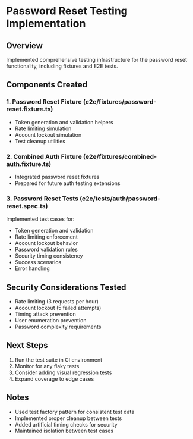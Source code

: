 # Password Reset Testing Implementation

## Overview
Implemented comprehensive testing infrastructure for the password reset functionality, including fixtures and E2E tests.

## Components Created

### 1. Password Reset Fixture (e2e/fixtures/password-reset.fixture.ts)
- Token generation and validation helpers
- Rate limiting simulation
- Account lockout simulation
- Test cleanup utilities

### 2. Combined Auth Fixture (e2e/fixtures/combined-auth.fixture.ts)
- Integrated password reset fixtures
- Prepared for future auth testing extensions

### 3. Password Reset Tests (e2e/tests/auth/password-reset.spec.ts)
Implemented test cases for:
- Token generation and validation
- Rate limiting enforcement
- Account lockout behavior
- Password validation rules
- Security timing consistency
- Success scenarios
- Error handling

## Security Considerations Tested
- Rate limiting (3 requests per hour)
- Account lockout (5 failed attempts)
- Timing attack prevention
- User enumeration prevention
- Password complexity requirements

## Next Steps
1. Run the test suite in CI environment
2. Monitor for any flaky tests
3. Consider adding visual regression tests
4. Expand coverage to edge cases

## Notes
- Used test factory pattern for consistent test data
- Implemented proper cleanup between tests
- Added artificial timing checks for security
- Maintained isolation between test cases